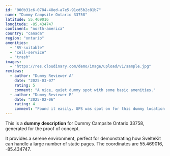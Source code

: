 ```yaml
---
id: "000b31c6-0784-48ed-a7e5-91cd5b2c81b7"
name: "Dummy Campsite Ontario 33758"
latitude: 55.469016
longitude: -85.434747
continent: "north-america"
country: "canada"
region: "ontario"
amenities:
  - "RV-suitable"
  - "cell-service"
  - "trash"
images:
  - "https://res.cloudinary.com/demo/image/upload/v1/sample.jpg"
reviews:
  - author: "Dummy Reviewer A"
    date: "2025-03-07"
    rating: 5
    comment: "A nice, quiet dummy spot with some basic amenities."
  - author: "Dummy Reviewer B"
    date: "2025-02-06"
    rating: 4
    comment: "Found it easily. GPS was spot on for this dummy location."
---
```


This is a **dummy description** for Dummy Campsite Ontario 33758, generated for the proof of concept.

It provides a serene environment, perfect for demonstrating how SvelteKit can handle a large number of static pages. The coordinates are 55.469016, -85.434747.
